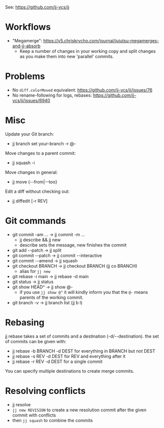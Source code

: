 See: <https://github.com/jj-vcs/jj>

# Workflows

- "Megamerge": <https://v5.chriskrycho.com/journal/jujutsu-megamerges-and-jj-absorb>
  - Keep a number of changes in your working copy and split changes as you make
    them into new 'parallel' commits.

# Problems

- No `diff.colorMoved` equivalent: <https://github.com/jj-vcs/jj/issues/76>
- No rename-following for logs, rebases: <https://github.com/jj-vcs/jj/issues/6940>


# Misc

Update your Git branch:
- jj branch set your-branch -r @-

Move changes to a parent commit:
- jj squash -i

Move changes in general:
- jj move {--from|--too}

Edit a diff without checking out:
- jj diffedit [-r REV]

# Git commands

- git commit -am ... -> jj commit -m ...
    - jj describe && jj new
    - describe sets the message, new finishes the commit
- git add --patch -> jj split
- git commit --patch -> jj commit --interactive
- git commit --amend -> jj squash
- git checkout BRANCH -> jj checkout BRANCH (jj co BRANCH)
    - alias for `jj new`
- git rebase -i main -> jj rebase -d main
- git status -> jj status
- git show HEAD^ -> jj show @-
    - if you use `jj show @^` it will kindly inform you that the `@-` means
      parents of the working commit.
- git branch -v -> jj branch list (jj b l)

# Rebasing

jj rebase takes a set of commits and a destination (-d/--destination). the set
of commits can be given with:
- jj rebase -b BRANCH -d DEST for everything in BRANCH but not DEST
- jj rebase -s REV -d DEST for REV and everything after it
- jj rebase -r REV -d DEST for a single commit

You can specify multiple destinations to create merge commits.

# Resolving conflicts

- jj resolve
- `jj new REVISION` to create a new resolution commit after the given commit
  with conflicts
- then `jj squash` to combine the commits
